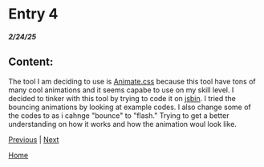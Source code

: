 # Entry 4
##### 2/24/25

## Content: 
The tool I am deciding to use is [Animate.css](https://animate.style/#documentation) because this tool have tons of many cool animations and it seems capabe to use on my skill level. I decided to tinker with this tool by trying to code it on [jsbin](https://jsbin.com/qideqoxadu/edit?html,output). I tried the bouncing animations by looking at example codes. I also change some of the codes to as i cahnge "bounce" to "flash." Trying to get a better understanding on how it works and how the animation woul look like.

[Previous](entry03.md) | [Next](entry05.md)

[Home](../README.md)
